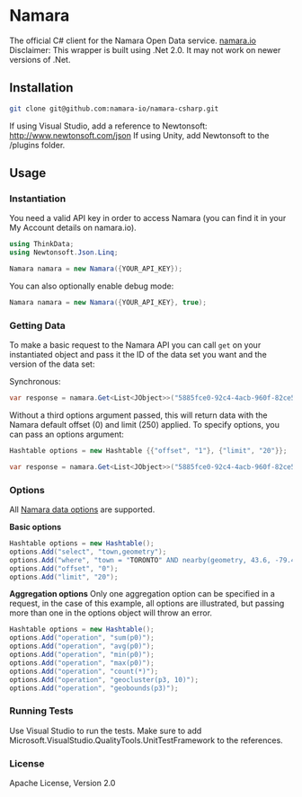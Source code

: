 ﻿Namara
======

The official C# client for the Namara Open Data service. [namara.io](https://namara.io)
Disclaimer: This wrapper is built using .Net 2.0. It may not work on newer versions of .Net.

## Installation

```bash
git clone git@github.com:namara-io/namara-csharp.git
```

If using Visual Studio, add a reference to Newtonsoft: http://www.newtonsoft.com/json
If using Unity, add Newtonsoft to the /plugins folder.

## Usage

### Instantiation

You need a valid API key in order to access Namara (you can find it in your My Account details on namara.io).

```csharp
using ThinkData;
using Newtonsoft.Json.Linq;

Namara namara = new Namara({YOUR_API_KEY});
```

You can also optionally enable debug mode:

```csharp
Namara namara = new Namara({YOUR_API_KEY}, true);
```

### Getting Data

To make a basic request to the Namara API you can call `get` on your instantiated object and pass it the ID of the data set you want and the version of the data set:

Synchronous:

```csharp
var response = namara.Get<List<JObject>>("5885fce0-92c4-4acb-960f-82ce5a0a4650", "en-1");
```

Without a third options argument passed, this will return data with the Namara default offset (0) and limit (250) applied. To specify options, you can pass an options argument:

```csharp
Hashtable options = new Hashtable {{"offset", "1"}, {"limit", "20"}};

var response = namara.Get<List<JObject>>("5885fce0-92c4-4acb-960f-82ce5a0a4650", "en-1", options);
```

### Options

All [Namara data options](https://namara.io/#/api) are supported.

**Basic options**

```csharp
Hashtable options = new Hashtable();
options.Add("select", "town,geometry");
options.Add("where", "town = "TORONTO" AND nearby(geometry, 43.6, -79.4, 10km)");
options.Add("offset", "0");
options.Add("limit", "20");
```

**Aggregation options**
Only one aggregation option can be specified in a request, in the case of this example, all options are illustrated, but passing more than one in the options object will throw an error.

```csharp
Hashtable options = new Hashtable();
options.Add("operation", "sum(p0)");
options.Add("operation", "avg(p0)");
options.Add("operation", "min(p0)");
options.Add("operation", "max(p0)");
options.Add("operation", "count(*)");
options.Add("operation", "geocluster(p3, 10)");
options.Add("operation", "geobounds(p3)");
```

### Running Tests

Use Visual Studio to run the tests. Make sure to add Microsoft.VisualStudio.QualityTools.UnitTestFramework to the references.

### License

Apache License, Version 2.0
